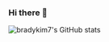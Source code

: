 ### Hi there 👋

![bradykim7's GitHub stats](https://github-readme-stats.vercel.app/api?username=bradykim7&show_icons=true&theme=calm&type=slice&count_private=true)

<!--
**bradykim7/bradykim7** is a ✨ _special_ ✨ repository because its `README.md` (this file) appears on your GitHub profile.

Here are some ideas to get you started:

- 🔭 I’m currently working on ...
- 🌱 I’m currently learning ...
- 👯 I’m looking to collaborate on ...
- 🤔 I’m looking for help with ...
- 💬 Ask me about ...
- 📫 How to reach me: ...
- 😄 Pronouns: ...
- ⚡ Fun fact: ...
-->
